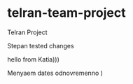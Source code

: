 # telran-team-project
Telran Project

Stepan tested changes

hello from Katia)))

Menyaem dates odnovremenno )